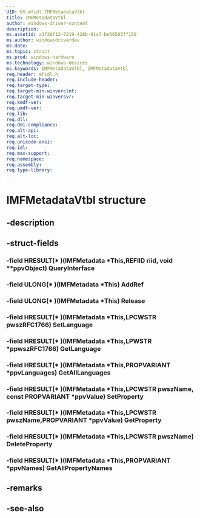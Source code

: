 ```yaml
---
UID: NS.mfidl.IMFMetadataVtbl
title: IMFMetadataVtbl
author: windows-driver-content
description: 
ms.assetid: a3f20f12-7219-428b-91a7-be56565ff159
ms.author: windowsdriverdev
ms.date: 
ms.topic: struct
ms.prod: windows-hardware
ms.technology: windows-devices
ms.keywords: IMFMetadataVtbl, IMFMetadataVtbl
req.header: mfidl.h
req.include-header:
req.target-type:
req.target-min-winverclnt:
req.target-min-winversvr:
req.kmdf-ver:
req.umdf-ver:
req.lib:
req.dll:
req.ddi-compliance:
req.alt-api:
req.alt-loc:
req.unicode-ansi:
req.idl:
req.max-support:
req.namespace:
req.assembly:
req.type-library:
---
```


# IMFMetadataVtbl structure

## -description



## -struct-fields

### -field HRESULT(* )(IMFMetadata *This,REFIID riid, void **ppvObject) QueryInterface			
 	
### -field ULONG(* )(IMFMetadata *This) AddRef			
 	
### -field ULONG(* )(IMFMetadata *This) Release			
 	
### -field HRESULT(* )(IMFMetadata *This,LPCWSTR pwszRFC1766) SetLanguage			
 	
### -field HRESULT(* )(IMFMetadata *This,LPWSTR *ppwszRFC1766) GetLanguage			
 	
### -field HRESULT(* )(IMFMetadata *This,PROPVARIANT *ppvLanguages) GetAllLanguages			
 	
### -field HRESULT(* )(IMFMetadata *This,LPCWSTR pwszName, const PROPVARIANT *ppvValue) SetProperty			
 	
### -field HRESULT(* )(IMFMetadata *This,LPCWSTR pwszName,PROPVARIANT *ppvValue) GetProperty			
 	
### -field HRESULT(* )(IMFMetadata *This,LPCWSTR pwszName) DeleteProperty			
 	
### -field HRESULT(* )(IMFMetadata *This,PROPVARIANT *ppvNames) GetAllPropertyNames			
 	
## -remarks

## -see-also